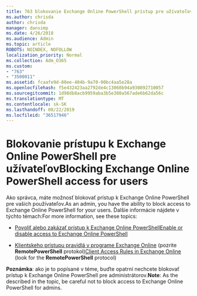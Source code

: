 ```yaml
---
title: 763 blokovanie Exchange Online PowerShell prístup pre užívateľov
ms.author: chrisda
author: chrisda
manager: dansimp
ms.date: 4/26/2018
ms.audience: Admin
ms.topic: article
ROBOTS: NOINDEX, NOFOLLOW
localization_priority: Normal
ms.collection: Adm_O365
ms.custom:
- "763"
- "3500011"
ms.assetid: fcaafe9d-80ee-404b-9a70-00bc4aa5e28a
ms.openlocfilehash: f5e432423aa2792de4c13060b94a930892710057
ms.sourcegitcommit: 1d98db8acb9959aba3b5e308a567ade6b62da56c
ms.translationtype: MT
ms.contentlocale: sk-SK
ms.lasthandoff: 08/22/2019
ms.locfileid: "36517946"
---
```

# <a name="blocking-exchange-online-powershell-access-for-users"></a><span data-ttu-id="a4b31-102">Blokovanie prístupu k Exchange Online PowerShell pre užívateľov</span><span class="sxs-lookup"><span data-stu-id="a4b31-102">Blocking Exchange Online PowerShell access for users</span></span>
<span data-ttu-id="a4b31-103">Ako správca, máte možnosť blokovať prístup k Exchange Online PowerShell pre vašich používateľov.</span><span class="sxs-lookup"><span data-stu-id="a4b31-103">As an admin, you have the ability to block access to Exchange Online PowerShell for your users.</span></span> <span data-ttu-id="a4b31-104">Ďalšie informácie nájdete v týchto témach:</span><span class="sxs-lookup"><span data-stu-id="a4b31-104">For more information, see these topics:</span></span>

- [<span data-ttu-id="a4b31-105">Povoliť alebo zakázať prístup k Exchange Online PowerShell</span><span class="sxs-lookup"><span data-stu-id="a4b31-105">Enable or disable access to Exchange Online PowerShell</span></span>](https://docs.microsoft.com/powershell/exchange/exchange-online/disable-access-to-exchange-online-powershell)

- <span data-ttu-id="a4b31-106">[Klientskeho prístupu pravidlá v programe Exchange Online](https://technet.microsoft.com/library/mt842508.aspx) (pozrite **RemotePowerShell** protokol)</span><span class="sxs-lookup"><span data-stu-id="a4b31-106">[Client Access Rules in Exchange Online](https://technet.microsoft.com/library/mt842508.aspx) (look for the **RemotePowerShell** protocol)</span></span> 

<span data-ttu-id="a4b31-107">**Poznámka**: ako je to popísané v téme, buďte opatrní nechcete blokovať prístup k Exchange Online PowerShell pre administrátorov.</span><span class="sxs-lookup"><span data-stu-id="a4b31-107">**Note**: As the described in the topic, be careful not to block access to Exchange Online PowerShell for admins.</span></span>
